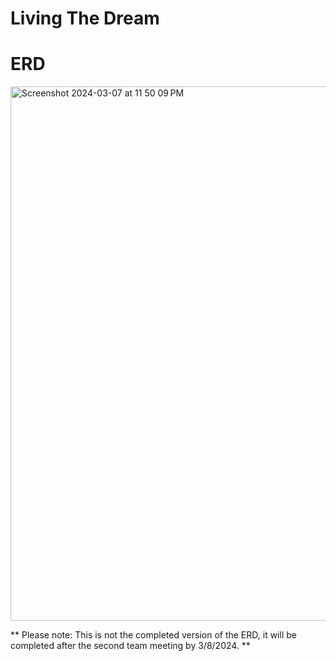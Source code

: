 # Living The Dream

# ERD

<img width="855" alt="Screenshot 2024-03-07 at 11 50 09 PM" src="https://github.com/Zekkune/living-the-dream/assets/139939637/11a89baa-5960-41ff-83e2-2d7ca684451f">

** Please note: This is not the completed version of the ERD, it will be completed after the second team meeting by 3/8/2024. **
